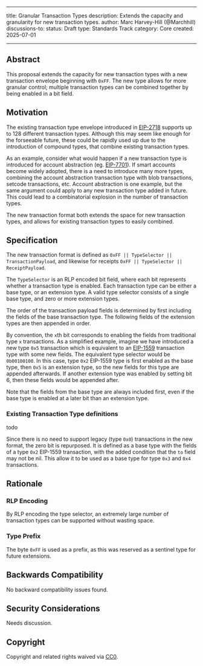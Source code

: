 
---
title: Granular Transaction Types
description: Extends the capacity and granularity for new transaction types.
author: Marc Harvey-Hill (@Marchhill)
discussions-to: <URL>
status: Draft
type: Standards Track
category: Core
created: 2025-07-01
<!-- requires: <EIP number(s)> # Only required when you reference an EIP in the `Specification` section. Otherwise, remove this field. -->
---

## Abstract

This proposal extends the capacity for new transaction types with a new transaction envelope beginning with `0xFF`. The new type allows for more granular control; multiple transaction types can be combined together by being enabled in a bit field.

## Motivation

The existing transaction type envelope introduced in [EIP-2718](./eip-2718.md) supports up to 128 different transaction types. Although this may seem like enough for the forseeable future, these could be rapidly used up due to the introduction of compound types, that combine existing transaction types.

As an example, consider what would happen if a new transaction type is introduced for account abstraction (eg. [EIP-7701](./eip-7701.md)). If smart accounts become widely adopted, there is a need to introduce many more types, combining the account abstraction transaction type with blob transactions, setcode transactions, etc. Account abstraction is one example, but the same argument could apply to any new transaction type added in future. This could lead to a combinatorial explosion in the number of transaction types.

The new transaction format both extends the space for new transaction types, and allows for existing transaction types to easily combined.

## Specification

The new transaction format is defined as `0xFF || TypeSelector || TransactionPayload`, and likewise for receipts `0xFF || TypeSelector || ReceiptPayload`.

The `TypeSelector` is an RLP encoded bit field, where each bit represents whether a transaction type is enabled. Each transaction type can be either a base type, or an extension type. A valid type selector consists of a single base type, and zero or more extension types.

The order of the transaction payload fields is determined by first including the fields of the base transaction type. The following fields of the extension types are then appended in order.

By convention, the `x`th bit corresponds to enabling the fields from traditional type `x` transactions. As a simplified example, imagine we have introduced a new type `0x5` transaction which is equivalent to an [EIP-1559](./eip-1559) transaction type with some new fields. The equivalent type selector would be `0b00100100`. In this case, type `0x2` EIP-1559 type is first enabled as the base type, then `0x5` is an extension type, so the new fields for this type are appended afterwards. If another extension type was enabled by setting bit 6, then these fields would be appended after.

Note that the fields from the base type are always included first, even if the base type is enabled at a later bit than an extension type.

### Existing Transaction Type definitions

todo

Since there is no need to support legacy (type `0x0`) transactions in the new format, the zero bit is repurposed. It is defined as a base type with the fields of a type `0x2` EIP-1559 transaction, with the added condition that the `to` field may not be nil. This allow it to be used as a base type for type `0x3` and `0x4` transactions.

## Rationale

### RLP Encoding

By RLP encoding the type selector, an extremely large number of transaction types can be supported without wasting space.

### Type Prefix

The byte `0xFF` is used as a prefix, as this was reserved as a sentinel type for future extensions.

## Backwards Compatibility

No backward compatibility issues found.

## Security Considerations

Needs discussion.

## Copyright

Copyright and related rights waived via [CC0](../LICENSE.md).
